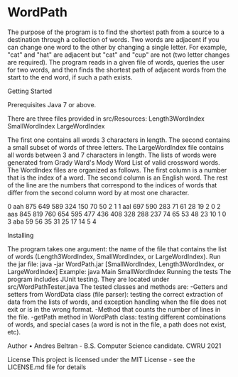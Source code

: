 # WordPath
The purpose of the program is to find the shortest path from a source to a destination through a collection of words. Two words are adjacent if you can change one word to the other by changing a single letter. For example, "cat" and "hat" are adjacent but "cat" and "cup" are not (two letter changes are required). The program reads in a given file of words, queries the user for two words, and then finds the shortest path of adjacent words from the start to the end word, if such a path exists. 

Getting Started

Prerequisites
Java 7 or above.

There are three files provided in src/Resources:
Length3WordIndex
SmallWordIndex
LargeWordIndex

The first one contains all words 3 characters in length. The second contains a small subset of words of three letters. The LargeWordIndex file contains all words between 3 and 7 characters in length. The lists of words were generated from Grady Ward's Mody Word List of valid crossword words.
The WordIndex files are organized as follows. The first column is a number that is the index of a word. The second column is an English word. The rest of the line are the numbers that correspond to the indices of words that differ from the second column word by at most one character. 

0 aah 875 649 589 324 150 70 50 2 1
1 aal 697 590 283 71 61 28 19 2 0
2 aas 845 819 760 654 595 477 436 408 328 288 237 74 65 53 48 23 10 1 0
3 aba 59 56 35 31 25 17 14 5 4

Installing

The program takes one argument: the name of the file that contains the list of words (Length3WordIndex, SmallWordIndex, or LargeWordIndex). Run the jar file:
java -jar WordPath.jar [SmallWordIndex, Length3WordIndex, or LargeWordIndex]
Example:
java Main SmallWordIndex
Running the tests
The program includes JUnit testing. They are located under src/WordPathTester.java
The tested classes and methods are:
-Getters and setters from WordData class (file parser): testing the correct extraction of data from the lists of words, and exception handling when the file does not exit or is in the wrong format.
-Method that counts the number of lines in the file. 
-getPath method in WordPath class: testing different combinations of words, and special cases (a word is not in the file, a path does not exist, etc).


Author
	•	Andres Beltran - B.S. Computer Science candidate. CWRU 2021

License
This project is licensed under the MIT License - see the LICENSE.md file for details
